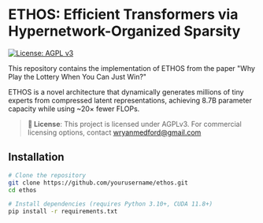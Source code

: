 # ETHOS: Efficient Transformers via Hypernetwork-Organized Sparsity

[![License: AGPL v3](https://img.shields.io/badge/License-AGPL%20v3-blue.svg)](https://www.gnu.org/licenses/agpl-3.0)

This repository contains the implementation of ETHOS from the paper "Why Play the Lottery When You Can Just Win?"

ETHOS is a novel architecture that dynamically generates millions of tiny experts from compressed latent representations, achieving 8.7B parameter capacity while using ~20× fewer FLOPs.

> **📜 License**: This project is licensed under AGPLv3. For commercial licensing options, contact wryanmedford@gmail.com

## Installation

```bash
# Clone the repository
git clone https://github.com/yourusername/ethos.git
cd ethos

# Install dependencies (requires Python 3.10+, CUDA 11.8+)
pip install -r requirements.txt